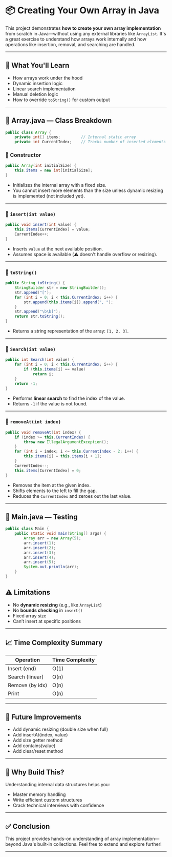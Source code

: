 # 📦 Creating Your Own Array in Java

This project demonstrates **how to create your own array implementation** from scratch in Java—without using any external libraries like `ArrayList`. It's a great exercise to understand how arrays work internally and how operations like insertion, removal, and searching are handled.

---

## 📘 What You'll Learn

- How arrays work under the hood
- Dynamic insertion logic
- Linear search implementation
- Manual deletion logic
- How to override `toString()` for custom output

---

## 🔧 Array.java — Class Breakdown

```java
public class Array {
    private int[] items;         // Internal static array
    private int CurrentIndex;    // Tracks number of inserted elements
```

### 🔹 Constructor

```java
public Array(int initialSize) {
    this.items = new int[initialSize];
}
```

- Initializes the internal array with a fixed size.
- You cannot insert more elements than the size unless dynamic resizing is implemented (not included yet).

---

### 🔹 `insert(int value)`

```java
public void insert(int value) {
    this.items[CurrentIndex] = value;
    CurrentIndex++;
}
```

- Inserts `value` at the next available position.
- Assumes space is available (⚠️ doesn't handle overflow or resizing).

---

### 🔹 `toString()`

```java
public String toString() {
    StringBuilder str = new StringBuilder();
    str.append("[");
    for (int i = 0; i < this.CurrentIndex; i++) {
        str.append(this.items[i]).append(", ");
    }
    str.append("\b\b]");
    return str.toString();
}
```

- Returns a string representation of the array: `[1, 2, 3]`.

---

### 🔹 `Search(int value)`

```java
public int Search(int value) {
    for (int i = 0; i < this.CurrentIndex; i++) {
        if (this.items[i] == value)
            return i;
    }
    return -1;
}
```

- Performs **linear search** to find the index of the value.
- Returns `-1` if the value is not found.

---

### 🔹 `removeAt(int index)`

```java
public void removeAt(int index) {
    if (index >= this.CurrentIndex) {
        throw new IllegalArgumentException();
    }
    for (int i = index; i <= this.CurrentIndex - 2; i++) {
        this.items[i] = this.items[i + 1];
    }
    CurrentIndex--;
    this.items[CurrentIndex] = 0;
}
```

- Removes the item at the given index.
- Shifts elements to the left to fill the gap.
- Reduces the `CurrentIndex` and zeroes out the last value.

---

## 🚀 Main.java — Testing

```java
public class Main {
    public static void main(String[] args) {
        Array arr = new Array(5);
        arr.insert(1);
        arr.insert(2);
        arr.insert(3);
        arr.insert(4);
        arr.insert(5);
        System.out.println(arr);
    }
}
```

## ⚠️ Limitations

- No **dynamic resizing** (e.g., like `ArrayList`)
- No **bounds checking** in `insert()`
- Fixed array size
- Can’t insert at specific positions

---

## 📈 Time Complexity Summary

| Operation       | Time Complexity |
| --------------- | --------------- |
| Insert (end)    | O(1)            |
| Search (linear) | O(n)            |
| Remove (by idx) | O(n)            |
| Print           | O(n)            |

---

## 📌 Future Improvements

- Add dynamic resizing (double size when full)
- Add insertAt(index, value)
- Add size getter method
- Add contains(value)
- Add clear/reset method

---

## 🧠 Why Build This?

Understanding internal data structures helps you:

- Master memory handling
- Write efficient custom structures
- Crack technical interviews with confidence

---

## ✅ Conclusion

This project provides hands-on understanding of array implementation—beyond Java's built-in collections. Feel free to extend and explore further!

---

